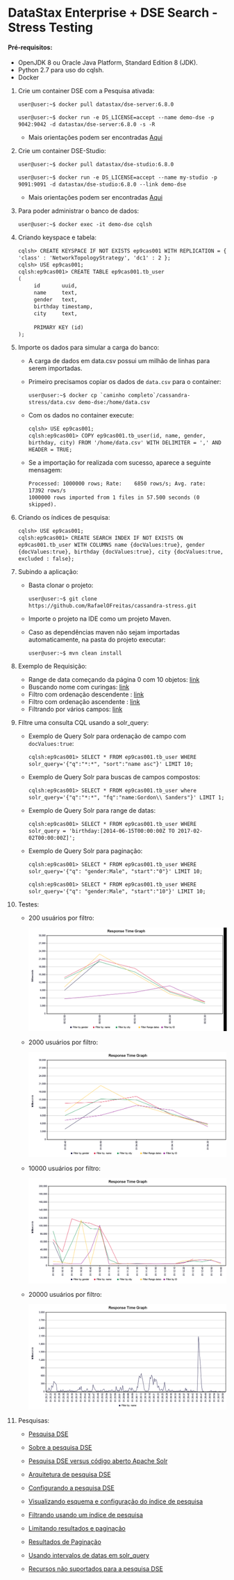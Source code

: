 # DataStax Enterprise + DSE Search - Stress Testing 

#### Pré-requisitos:
   - OpenJDK 8 ou Oracle Java Platform, Standard Edition 8 (JDK).
   - Python 2.7 para uso do cqlsh.
   - Docker
            
1. Crie um container DSE com a Pesquisa ativada:
      ```console
      user@user:~$ docker pull datastax/dse-server:6.8.0
      ```  
   
      ```console 
      user@user:~$ docker run -e DS_LICENSE=accept --name demo-dse -p 9042:9042 -d datastax/dse-server:6.8.0 -s -R
      ```

    - Mais orientações podem ser encontradas [Aqui](https://hub.docker.com/r/datastax/dse-server)

2. Crie um container DSE-Studio:
      ```console
      user@user:~$ docker pull datastax/dse-studio:6.8.0
      ```    
   
      ```console
      user@user:~$ docker run -e DS_LICENSE=accept --name my-studio -p 9091:9091 -d datastax/dse-studio:6.8.0 --link demo-dse
      ```

    - Mais orientações podem ser encontradas [Aqui](https://hub.docker.com/r/datastax/dse-studio/)

3. Para poder administrar o banco de dados:
      ```console
      user@user:~$ docker exec -it demo-dse cqlsh
      ```
   
4. Criando keyspace e tabela:
      ```CQL
      cqlsh> CREATE KEYSPACE IF NOT EXISTS ep9cas001 WITH REPLICATION = { 'class' : 'NetworkTopologyStrategy', 'dc1' : 2 };
      cqlsh> USE ep9cas001;
      cqlsh:ep9cas001> CREATE TABLE ep9cas001.tb_user
      (
           id       uuid,
           name     text,
           gender   text,
           birthday timestamp,
           city     text,
   
           PRIMARY KEY (id)
      );
      ```        
        
5. Importe os dados para simular a carga do banco:
    - A carga de dados em data.csv possui um milhão de linhas para serem importadas.
    
    - Primeiro precisamos copiar os dados de `data.csv` para o container:
      ```console
      user@user:~$ docker cp `caminho completo`/cassandra-stress/data.csv demo-dse:/home/data.csv 
      ```
      
    - Com os dados no container execute:
      ```CQL
      cqlsh> USE ep9cas001;
      cqlsh:ep9cas001> COPY ep9cas001.tb_user(id, name, gender, birthday, city) FROM '/home/data.csv' WITH DELIMITER = ',' AND HEADER = TRUE;
      ```
   
    - Se a importação for realizada com sucesso, aparece a seguinte mensagem:
      ```
      Processed: 1000000 rows; Rate:    6850 rows/s; Avg. rate:   17392 rows/s
      1000000 rows imported from 1 files in 57.500 seconds (0 skipped).
      ```

6. Criando os índices de pesquisa:
    ```CQL
    cqlsh> USE ep9cas001;
    cqlsh:ep9cas001> CREATE SEARCH INDEX IF NOT EXISTS ON ep9cas001.tb_user WITH COLUMNS name {docValues:true}, gender {docValues:true}, birthday {docValues:true}, city {docValues:true, excluded : false};
    ```

7. Subindo a aplicação:
   - Basta clonar o projeto:
     ```console
     user@user:~$ git clone https://github.com/RafaelOFreitas/cassandra-stress.git
     ```
   
   - Importe o projeto na IDE como um projeto Maven.
   - Caso as dependências maven não sejam importadas automaticamente, na pasta do projeto executar:
     ```console
     user@user:~$ mvn clean install
     ```
     
8. Exemplo de Requisição:   
    - Range de data começando da página 0 com 10 objetos: [link](http://localhost:8080/users/filters?birthday_ini=2019-01-13&birthday_end=2020-02-20&start=0&size=10)
    - Buscando nome com curingas: [link](http://localhost:8080/users/filters?name=*%20Ford)
    - Filtro com ordenação descendente : [link](http://localhost:8080/users/filters?desc=gender)
    - Filtro com ordenação ascendente  : [link](http://localhost:8080/users/filters?asc=gender)
    - Filtrando por vários campos: [link](http://localhost:8080/users/filters?birthday_ini=2001-06-01&birthday_end=2001-06-01&city=Wejekas&desc=gender&name=*%20Ford%20&size=20)
    
9. Filtre uma consulta CQL usando a solr_query:   
    - Exemplo de Query Solr para ordenação de campo com `docValues:true`:
        ```CQL
        cqlsh:ep9cas001> SELECT * FROM ep9cas001.tb_user WHERE solr_query='{"q":"*:*", "sort":"name asc"}' LIMIT 10;
        ```
    
    - Exemplo de Query Solr para buscas de campos compostos:  
        ```CQL
        cqlsh:ep9cas001> SELECT * FROM ep9cas001.tb_user where solr_query='{"q":"*:*", "fq":"name:Gordon\\ Sanders"}' LIMIT 1;
        ```      

    - Exemplo de Query Solr para range de datas:  
        ```CQL
        cqlsh:ep9cas001> SELECT * FROM ep9cas001.tb_user WHERE solr_query = 'birthday:[2014-06-15T00:00:00Z TO 2017-02-02T00:00:00Z]';
        ```     
      
    - Exemplo de Query Solr para paginação:  
        ```CQL
        cqlsh:ep9cas001> SELECT * FROM ep9cas001.tb_user WHERE solr_query='{"q": "gender:Male", "start":"0"}' LIMIT 10;
        ```      
          
        ```CQL
        cqlsh:ep9cas001> SELECT * FROM ep9cas001.tb_user WHERE solr_query='{"q": "gender:Male", "start":"10"}' LIMIT 10;
        ```                 

10. Testes:
    - 200 usuários por filtro:
        <p align="center">
          <img src="img/response_time_gaph_200_users.png">
        </p>
        
    - 2000 usuários por filtro:
        <p align="center">
          <img src="img/response_time_gaph_2000_users.png">
        </p>

    - 10000 usuários por filtro:
        <p align="center">
          <img src="img/response_time_gaph_10000_users.png">
        </p>
        
    - 20000 usuários por filtro:
        <p align="center">
          <img src="img/response_time_gaph_20000_users.png">
        </p> 
                            
10. Pesquisas:
    - [Pesquisa DSE](https://docs.datastax.com/en/dse/6.0/dse-dev/datastax_enterprise/search/searchTOC.html)
    
    - [Sobre a pesquisa DSE](https://docs.datastax.com/en/dse/6.0/dse-dev/datastax_enterprise/search/searchAbout.html)
    
    - [Pesquisa DSE versus código aberto Apache Solr](https://docs.datastax.com/en/dse/6.8/dse-dev/datastax_enterprise/search/searchOssSolrDiff.html)
    
    - [Arquitetura de pesquisa DSE](https://docs.datastax.com/en/dse/6.0/dse-dev/datastax_enterprise/dbArch/archSearch.html)

    - [Configurando a pesquisa DSE](https://docs.datastax.com/en/dse/6.0/dse-dev/datastax_enterprise/search/configSearch.html)

    - [Visualizando esquema e configuração do índice de pesquisa](https://docs.datastax.com/en/dse/6.0/dse-dev/datastax_enterprise/search/addingViewingIndexResources.html)
    
    - [Filtrando usando um índice de pesquisa](https://docs.datastax.com/en/dse/6.0/cql/cql/cql_using/search_index/siQueryTOC.html)
    
    - [Limitando resultados e paginação](https://docs.datastax.com/en/dse/6.0/cql/cql/cql_using/search_index/cursorsDeepPaging.html)

    - [Resultados de Paginação](https://lucene.apache.org/solr/guide/6_6/pagination-of-results.html)

    - [Usando intervalos de datas em solr_query](https://docs.datastax.com/en/dse/6.0/cql/cql/cql_using/search_index/dateRange.html)

    - [Recursos não suportados para a pesquisa DSE](https://docs.datastax.com/en/dse/6.0/dse-dev/datastax_enterprise/search/unsupportedSearchFeatures.html)            